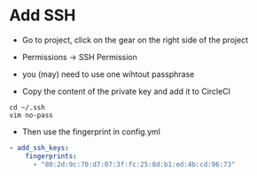 # Add SSH

- Go to project, click on the gear on the right side of the project

- Permissions -> SSH Permission

- you (may) need to use one wihtout passphrase

- Copy the content of the private key and add it to CircleCI

```shell
cd ~/.ssh
vim no-pass
```

- Then use the fingerprint in config.yml

```yml
- add_ssh_keys:
    fingerprints:
      - "80:2d:9c:70:d7:07:3f:fc:25:8d:b1:ed:4b:cd:96:73"
```
